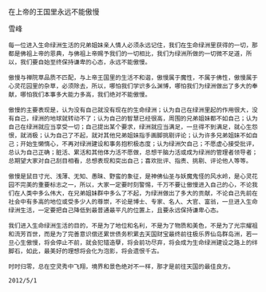 在上帝的王国里永远不能傲慢

雪峰


    每一位进入生命绿洲生活的兄弟姐妹亲人情人必须永远记住，我们在生命绿洲里获得的一切，那都是佛祖上帝的恩典，与佛祖上帝赐予我们的一切相比，我们为绿洲所做的一切微不足道，所以，我们要自始至终保持谦卑的心态，永远不能傲慢。

    傲慢与禅院草品质不匹配，与上帝王国里的生活不和谐，傲慢属于魔性，不属于佛性，傲慢属于心灵花园里的杂草，必须除去，所以，哪怕我们学识多么渊博，哪怕我们为绿洲做出了多大的奉献，哪怕我们本事多大能力多高，我们绝对不能傲慢。

    傲慢的主要表现是，认为没有自己就没有现在的生命绿洲；认为自己在绿洲里起的作用很大，没有自己，绿洲的地球就转动不了；认为自己的智慧已经很高，周围的兄弟姐妹都不如自己；认为自己在绿洲就应当享受一切；自己提出某个要求，绿洲就应当满足，一旦得不到满足，就心生怨恨，就消极；认为自己了不起，就对其他兄弟姐妹指手画脚挑剔评论；认为许多兄弟姐妹不如自己；开始生懒惰心，不再对绿洲建设和事务抱积极态度；认为绿洲欠自己；不愿虚心接受批评，总认为自己正确；脏活、累活和其他体力活不愿做，总想干脑力活或成为绿洲的管理者领导者；总期望大家对自己刮目相看，总想表现和突出自己；喜欢批评、指责、挑剔、评论他人等等。

    傲慢是鼠目寸光、浅薄、无知、愚昧、野蛮的象征，是神佛仙圣与妖魔鬼怪的风水岭，是心灵花园不完美的重要标志之一，所以，大家一定要时刻警惕，千万不要让傲慢进入自己的心，不论我们在人类中多么伟大，在兄弟姐妹群中多么了不起，为绿洲做出了多大的贡献，不论自己先前在社会中有多高的地位或受多少人的尊崇，不论是博士、专家、名人、大官、富翁，一旦进入生命绿洲生活，一定要把自己降低到最普通最平凡的位置上，且要永远保持谦卑心态。

    我们进入生命绿洲生活的目的，不是为了地位和名利，不是为了物质和美色，不是为了光宗耀祖和流芳百世，而是为了完善意识偿还累世债务积累去天国财宝最终前往极乐界仙岛群岛洲，若一旦心生傲慢，将会停止不前，就会犯错造孽，将会前功尽弃，将会成为生命绿洲建设之路上的绊脚石，如此，最美好的理想将会化为泡影，将会遗恨千古。

    时时归零，总在空灵秀中飞翔，境界和景色绝对不一样，那才是前往天国的最佳良方。

    2012/5/1



